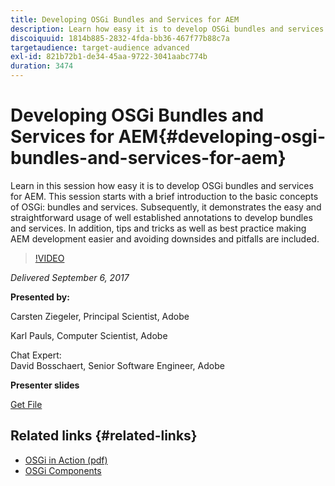 ```yaml
---
title: Developing OSGi Bundles and Services for AEM
description: Learn how easy it is to develop OSGi bundles and services for AEM. This session starts with a brief introduction to the basic concepts of OSGi.
discoiquuid: 1814b885-2832-4fda-bb36-467f77b88c7a
targetaudience: target-audience advanced
exl-id: 821b72b1-de34-45aa-9722-3041aabc774b
duration: 3474
---
```

# Developing OSGi Bundles and Services for AEM{#developing-osgi-bundles-and-services-for-aem}

Learn in this session how easy it is to develop OSGi bundles and services for AEM. This session starts with a brief introduction to the basic concepts of OSGi: bundles and services. Subsequently, it demonstrates the easy and straightforward usage of well established annotations to develop bundles and services. In addition, tips and tricks as well as best practice making AEM development easier and avoiding downsides and pitfalls are included.

>[!VIDEO](https://video.tv.adobe.com/v/19654/?quality=9)

*Delivered September 6, 2017*

**Presented by:**

Carsten Ziegeler, Principal Scientist, Adobe

Karl Pauls, Computer Scientist, Adobe  
  
Chat Expert:  
David Bosschaert, Senior Software Engineer, Adobe

**Presenter slides**

[Get File](assets/aem-gems-osgi-best-practices-090617.pdf)

## Related links {#related-links}

* [OSGi in Action (pdf)](https://manning-content.s3.amazonaws.com/download/9/86fba2b-2ea2-48cc-855d-39e06df49ceb/OSGIiAsamplech1.pdf)
* [OSGi Components](https://blog.osoco.de/2015/08/osgi-components-simply-simple-part-i/)
